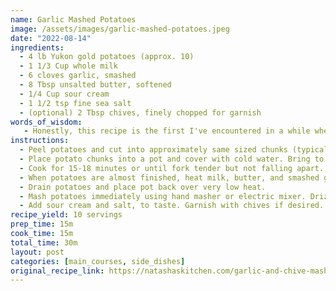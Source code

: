 ```yaml
---
name: Garlic Mashed Potatoes
image: /assets/images/garlic-mashed-potatoes.jpeg
date: "2022-08-14"
ingredients:
  - 4 lb Yukon gold potatoes (approx. 10)
  - 1 1/3 Cup whole milk
  - 6 cloves garlic, smashed
  - 8 Tbsp unsalted butter, softened
  - 1/4 Cup sour cream
  - 1 1/2 tsp fine sea salt
  - (optional) 2 Tbsp chives, finely chopped for garnish
words_of_wisdom:
   - Honestly, this recipe is the first I've encountered in a while where I have no adjustmets or advice. These are absolutely the best mashed potatoes I've ever had and it's a simple, straightforward recipe!
instructions:
  - Peel potatoes and cut into approximately same sized chunks (typically halved or quartered, depending on potato size). While preparing, place potato chunks in a bowl of cold water to reduce startch and preven discoloration.
  - Place potato chunks into a pot and cover with cold water. Bring to a boil, then reduce heat to simmer.
  - Cook for 15-18 minutes or until fork tender but not falling apart.
  - When potatoes are almost finished, heat milk, butter, and smashed garlic cloves in a small sauce pan over medium heat until it begins steaming. Remove from heat and strain using small sieve to remove garlic cloves, which can be discarded. Set mixture aside.
  - Drain potatoes and place pot back over very low heat.
  - Mash potatoes immediately using hand masher or electric mixer. Drizzle in milk mixture until potatoes reach desired texture.
  - Add sour cream and salt, to taste. Garnish with chives if desired.
recipe_yield: 10 servings
prep_time: 15m
cook_time: 15m
total_time: 30m
layout: post
categories: [main_courses, side_dishes]
original_recipe_link: https://natashaskitchen.com/garlic-and-chive-mashed-potatoes/
---
```

